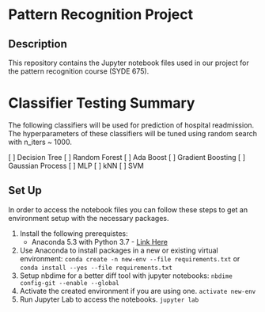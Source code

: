 # Pattern Recognition Project

## Description

This repository contains the Jupyter notebook files used in our project for the pattern recognition course (SYDE 675).

# Classifier Testing Summary

The following classifiers will be used for prediction of hospital readmission. The hyperparameters of these classifiers will be tuned using random search with n_iters ~ 1000.

[ ] Decision Tree
[ ] Random Forest
[ ] Ada Boost
[ ] Gradient Boosting
[ ] Gaussian Process
[ ] MLP
[ ] kNN
[ ] SVM

## Set Up
In order to access the notebook files you can follow these steps to get an environment setup with the necessary packages.
1. Install the following prerequistes:
    - Anaconda 5.3 with Python 3.7 - [Link Here](https://www.anaconda.com/download/)
2. Use Anaconda to install packages in a new or existing virtual environment:
    `conda create -n new-env --file requirements.txt`
    or
    `conda install --yes --file requirements.txt`
3. Setup nbdime for a better diff tool with jupyter notebooks:
    `nbdime config-git --enable --global`
4. Activate the created environment if you are using one.
    `activate new-env`
5. Run Jupyter Lab to access the notebooks.
    `jupyter lab`
